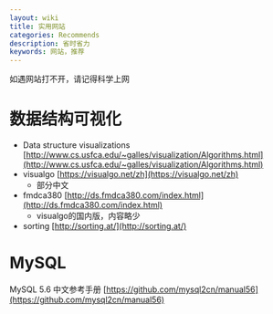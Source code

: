 ```yaml
---
layout: wiki
title: 实用网站
categories: Recommends
description: 省时省力
keywords: 网站，推荐
---
```


如遇网站打不开，请记得科学上网

# 数据结构可视化
- Data structure visualizations [http://www.cs.usfca.edu/~galles/visualization/Algorithms.html](http://www.cs.usfca.edu/~galles/visualization/Algorithms.html)
- visualgo [https://visualgo.net/zh](https://visualgo.net/zh)
	- 部分中文
- fmdca380 [http://ds.fmdca380.com/index.html](http://ds.fmdca380.com/index.html)
	- visualgo的国内版，内容略少
- sorting [http://sorting.at/](http://sorting.at/)

# MySQL
MySQL 5.6 中文参考手册 [https://github.com/mysql2cn/manual56](https://github.com/mysql2cn/manual56)

